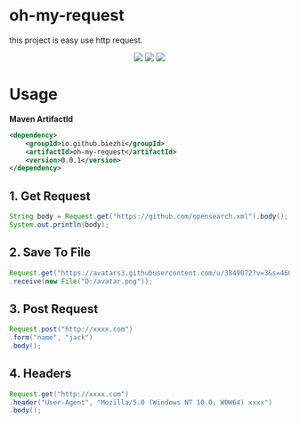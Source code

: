# oh-my-request

this project is easy use http request.

<p align="center">
    <a href="https://travis-ci.org/biezhi/oh-my-request"><img src="https://img.shields.io/travis/biezhi/oh-my-request.svg?style=flat-square"></a>
    <a href="http://search.maven.org/#search%7Cga%7C1%7Coh-my-request"><img src="https://img.shields.io/maven-central/v/io.github.biezhi/oh-my-request.svg?style=flat-square"></a>
    <a href="LICENSE"><img src="https://img.shields.io/badge/license-Apache%202-4EB1BA.svg?style=flat-square"></a>
</p>

# Usage

**Maven ArtifactId**

```xml
<dependency>
    <groupId>io.github.biezhi</groupId>
    <artifactId>oh-my-request</artifactId>
    <version>0.0.1</version>
</dependency>
```

## 1. Get Request

```java
String body = Request.get("https://github.com/opensearch.xml").body();
System.out.println(body);
```

## 2. Save To File

```java
Request.get("https://avatars3.githubusercontent.com/u/3849072?v=3&s=460")
.receive(new File("D:/avatar.png"));
```

## 3. Post Request

```java
Request.post("http://xxxx.com")
.form("name", "jack")
.body();
```

## 4. Headers

```java
Request.get("http://xxxx.com")
.header("User-Agent", "Mozilla/5.0 (Windows NT 10.0; WOW64) xxxx")
.body();
```